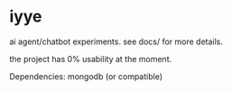 # iyye
ai agent/chatbot experiments. see docs/ for more details.

the project has 0% usability at the moment.

Dependencies: mongodb (or compatible)
